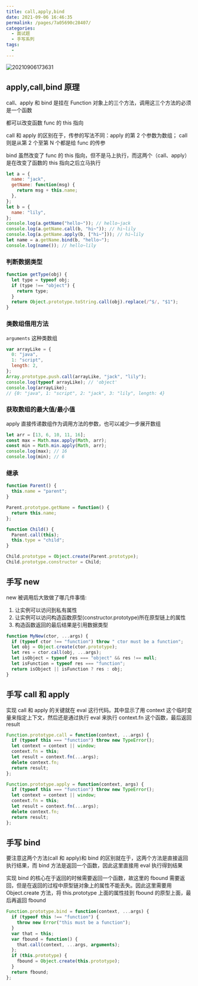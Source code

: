 ```yaml
---
title: call,apply,bind
date: 2021-09-06 16:46:35
permalink: /pages/7a05690c28407/
categories:
  - 面试题
  - 手写系列
tags:
  -
---
```


![20210906173631](https://cdn.jsdelivr.net/gh/wu529778790/image/blog/20210906173631.png)

<!-- more -->

## apply,call,bind 原理

call、apply 和 bind 是挂在 Function 对象上的三个方法，调用这三个方法的必须是一个函数

都可以改变函数 func 的 this 指向

call 和 apply 的区别在于，传参的写法不同：apply 的第 2 个参数为数组； call 则是从第 2 个至第 N 个都是给 func 的传参

bind 虽然改变了 func 的 this 指向，但不是马上执行，而这两个（call、apply）是在改变了函数的 this 指向之后立马执行

```js
let a = {
  name: "jack",
  getName: function(msg) {
    return msg + this.name;
  },
};
let b = {
  name: "lily",
};
console.log(a.getName("hello~")); // hello~jack
console.log(a.getName.call(b, "hi~")); // hi~lily
console.log(a.getName.apply(b, ["hi~"])); // hi~lily
let name = a.getName.bind(b, "hello~");
console.log(name()); // hello~lily
```

### 判断数据类型

```js
function getType(obj) {
  let type = typeof obj;
  if (type !== "object") {
    return type;
  }
  return Object.prototype.toString.call(obj).replace(/^$/, "$1");
}
```

### 类数组借用方法

`arguments` 这种类数组

```js
var arrayLike = {
  0: "java",
  1: "script",
  length: 2,
};
Array.prototype.push.call(arrayLike, "jack", "lily");
console.log(typeof arrayLike); // 'object'
console.log(arrayLike);
// {0: "java", 1: "script", 2: "jack", 3: "lily", length: 4}
```

### 获取数组的最大值/最小值

apply 直接传递数组作为调用方法的参数，也可以减少一步展开数组

```js
let arr = [13, 6, 10, 11, 16];
const max = Math.max.apply(Math, arr);
const min = Math.min.apply(Math, arr);
console.log(max); // 16
console.log(min); // 6
```

### 继承

```js
function Parent() {
  this.name = "parent";
}

Parent.prototype.getName = function() {
  return this.name;
};

function Child() {
  Parent.call(this);
  this.type = "child";
}

Child.prototype = Object.create(Parent.prototype);
Child.prototype.constructor = Child;
```

## 手写 new

new 被调用后大致做了哪几件事情:

1. 让实例可以访问到私有属性
2. 让实例可以访问构造函数原型(constructor.prototype)所在原型链上的属性
3. 构造函数返回的最后结果是引用数据类型

```js
function MyNew(ctor, ...args) {
  if (typeof ctor !== "function") throw " ctor must be a function";
  let obj = Object.create(ctor.prototype);
  let res = ctor.call(obj, ...args);
  let isObject = typeof res === "object" && res !== null;
  let isFunction = typeof res === "function";
  return isObject || isFunction ? res : obj;
}
```

## 手写 call 和 apply

实现 call 和 apply 的关键就在 eval 这行代码。其中显示了用 context 这个临时变量来指定上下文，然后还是通过执行 eval 来执行 context.fn 这个函数，最后返回 result

```js
Function.prototype.call = function(context, ...args) {
  if (typeof this === "function") throw new TypeError();
  let context = context || window;
  context.fn = this;
  let result = context.fn(...args);
  delete context.fn;
  return result;
};

Function.prototype.apply = function(context, args) {
  if (typeof this === "function") throw new TypeError();
  let context = context || window;
  context.fn = this;
  let result = context.fn(...args);
  delete context.fn;
  return result;
};
```

## 手写 bind

要注意这两个方法(call 和 apply)和 bind 的区别就在于，这两个方法是直接返回执行结果，而 bind 方法是返回一个函数，因此这里直接用 eval 执行得到结果

实现 bind 的核心在于返回的时候需要返回一个函数，故这里的 fbound 需要返回，但是在返回的过程中原型链对象上的属性不能丢失。因此这里需要用 Object.create 方法，将 this.prototype 上面的属性挂到 fbound 的原型上面，最后再返回 fbound

```js
Function.prototype.bind = function(context, ...args) {
  if (typeof this !== "function") {
    throw new Error("this must be a function");
  }
  var that = this;
  var fbound = function() {
    that.call(context, ...args, arguments);
  };
  if (this.prototype) {
    fbound = Object.create(this.prototype);
  }
  return fbound;
};
```
